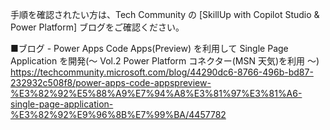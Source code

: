 手順を確認されたい方は、Tech Community の [SkillUp with Copilot Studio & Power Platform] ブログをご確認ください。

■ブログ - Power Apps Code Apps(Preview) を利用して Single Page Application を開発(～ Vol.2 Power Platform コネクター(MSN 天気)を利用 ～)
https://techcommunity.microsoft.com/blog/44290dc6-8766-496b-bd87-232932c508f8/power-apps-code-appspreview-%E3%82%92%E5%88%A9%E7%94%A8%E3%81%97%E3%81%A6-single-page-application-%E3%82%92%E9%96%8B%E7%99%BA/4457782
